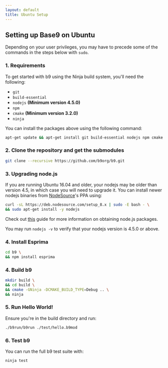 ```yaml
---
layout: default
title: Ubuntu Setup
---
```


## Setting up Base9 on Ubuntu

Depending on your user privileges, you may have to precede some of the
commands in the steps below with `sudo`.
### 1. Requirements

To get started with b9 using the Ninja build system, you'll need the following:

* `git` 
* `build-essential`
* `nodejs` **(Minimum version 4.5.0)**
* `npm`
* `cmake` **(Minimum version 3.2.0)**
* `ninja`

You can install the packages above using the following command:

```sh
apt-get update && apt-get install git build-essential nodejs npm cmake
```

### 2. Clone the repository and get the submodules

```sh
git clone --recursive https://github.com/b9org/b9.git
```


### 3. Upgrading node.js

If you are running Ubuntu 16.04 and older, your nodejs may be older than version 4.5, in
which case you will need to upgrade it. You can install newer nodejs binaries from 
[NodeSource](https://nodesource.com/)'s PPA using:

```sh
curl -sL https://deb.nodesource.com/setup_8.x | sudo -E bash - \
&& sudo apt-get install -y nodejs
```

Check out [this](https://nodejs.org/en/download/package-manager) guide for more information 
on obtaining node.js packages.

You may run `nodejs -v` to verify that your nodejs version is 4.5.0 or above.

### 4. Install Esprima
```sh
cd b9 \
&& npm install esprima
```
### 4. Build b9

```sh
mkdir build \
&& cd build \
&& cmake -GNinja -DCMAKE_BUILD_TYPE=Debug .. \
&& ninja
```

### 5. Run Hello World!

Ensure you're in the build directory and run:

```sh
./b9run/b9run ./test/hello.b9mod
```

### 6. Test b9

You can run the full b9 test suite with:

```sh
ninja test
```
